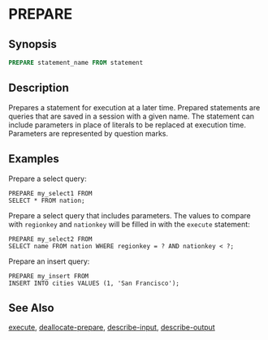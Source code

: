 PREPARE
=======

Synopsis
--------

``` sql
PREPARE statement_name FROM statement
```

Description
-----------

Prepares a statement for execution at a later time. Prepared statements are queries that are saved in a session with a given name. The statement can include parameters in place of literals to be replaced at execution time. Parameters are represented by question marks.

Examples
--------

Prepare a select query:

    PREPARE my_select1 FROM
    SELECT * FROM nation;

Prepare a select query that includes parameters. The values to compare with `regionkey` and `nationkey` will be filled in with the `execute` statement:

    PREPARE my_select2 FROM
    SELECT name FROM nation WHERE regionkey = ? AND nationkey < ?;

Prepare an insert query:

    PREPARE my_insert FROM
    INSERT INTO cities VALUES (1, 'San Francisco');

See Also
--------

[execute](./execute), [deallocate-prepare](./deallocate-prepare), [describe-input](./describe-input), [describe-output](./describe-output)
